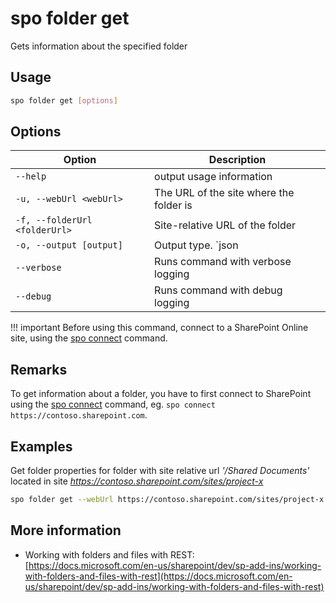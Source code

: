 # spo folder get

Gets information about the specified folder

## Usage

```sh
spo folder get [options]
```

## Options

Option|Description
------|-----------
`--help`|output usage information
`-u, --webUrl <webUrl>`|The URL of the site where the folder is
`-f, --folderUrl <folderUrl>`|Site-relative URL of the folder
`-o, --output [output]`|Output type. `json|text`. Default `text`
`--verbose`|Runs command with verbose logging
`--debug`|Runs command with debug logging

!!! important
    Before using this command, connect to a SharePoint Online site, using the [spo connect](../connect.md) command.

## Remarks

  To get information about a folder, you have to first connect to SharePoint using the [spo connect](../connect.md) command, eg. `spo connect https://contoso.sharepoint.com`.

## Examples

Get folder properties for folder with site relative url _'/Shared Documents'_ located in site _https://contoso.sharepoint.com/sites/project-x_

```sh
spo folder get --webUrl https://contoso.sharepoint.com/sites/project-x --folderUrl '/Shared Documents'
```

## More information

- Working with folders and files with REST: [https://docs.microsoft.com/en-us/sharepoint/dev/sp-add-ins/working-with-folders-and-files-with-rest](https://docs.microsoft.com/en-us/sharepoint/dev/sp-add-ins/working-with-folders-and-files-with-rest)